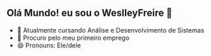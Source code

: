 ## Olá Mundo! eu sou o WeslleyFreire 👋


- 🌱 Atualmente cursando Análise e Desenvolvimento de Sistemas
- 💼 Procuro pelo meu primeiro emprego 
- 😄 Pronouns: Ele/dele
